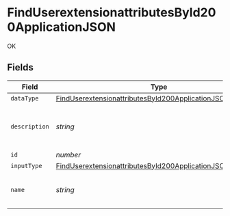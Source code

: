 # FindUserextensionattributesById200ApplicationJSON

OK


## Fields

| Field                                                                                                                                               | Type                                                                                                                                                | Required                                                                                                                                            | Description                                                                                                                                         | Example                                                                                                                                             |
| --------------------------------------------------------------------------------------------------------------------------------------------------- | --------------------------------------------------------------------------------------------------------------------------------------------------- | --------------------------------------------------------------------------------------------------------------------------------------------------- | --------------------------------------------------------------------------------------------------------------------------------------------------- | --------------------------------------------------------------------------------------------------------------------------------------------------- |
| `dataType`                                                                                                                                          | [FindUserextensionattributesById200ApplicationJSONDataType](../../models/operations/finduserextensionattributesbyid200applicationjsondatatype.md)   | :heavy_minus_sign:                                                                                                                                  | N/A                                                                                                                                                 |                                                                                                                                                     |
| `description`                                                                                                                                       | *string*                                                                                                                                            | :heavy_minus_sign:                                                                                                                                  | N/A                                                                                                                                                 | Text field for logging custom data                                                                                                                  |
| `id`                                                                                                                                                | *number*                                                                                                                                            | :heavy_minus_sign:                                                                                                                                  | N/A                                                                                                                                                 | 1                                                                                                                                                   |
| `inputType`                                                                                                                                         | [FindUserextensionattributesById200ApplicationJSONInputType](../../models/operations/finduserextensionattributesbyid200applicationjsoninputtype.md) | :heavy_minus_sign:                                                                                                                                  | N/A                                                                                                                                                 |                                                                                                                                                     |
| `name`                                                                                                                                              | *string*                                                                                                                                            | :heavy_check_mark:                                                                                                                                  | Name of the user extension attribute                                                                                                                | User Attributes                                                                                                                                     |